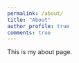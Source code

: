 ```yaml
---
permalink: /about/
title: "About"
author_profile: true
comments: true
---
```


This is my about page.
